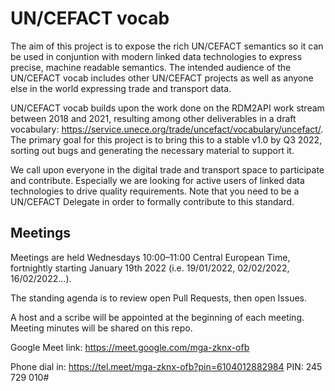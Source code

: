 # UN/CEFACT vocab

The aim of this project is to expose the rich UN/CEFACT semantics so it can be used in conjuntion with modern linked data technologies to express precise, machine readable semantics. The intended audience of the UN/CEFACT vocab includes other UN/CEFACT projects as well as anyone else in the world expressing trade and transport data. 

UN/CEFACT vocab builds upon the work done on the RDM2API work stream between 2018 and 2021, resulting among other deliverables in a draft vocabulary: https://service.unece.org/trade/uncefact/vocabulary/uncefact/. The primary goal for this project is to bring this to a stable v1.0 by Q3 2022, sorting out bugs and generating the necessary material to support it. 

We call upon everyone in the digital trade and transport space to participate and contribute. Especially we are looking for active users of linked data technologies to drive quality requirements. Note that you need to be a UN/CEFACT Delegate in order to formally contribute to this standard.  

## Meetings
Meetings are held Wednesdays 10:00–11:00 Central European Time, fortnightly starting January 19th 2022 (i.e. 19/01/2022, 02/02/2022, 16/02/2022...).

The standing agenda is to review open Pull Requests, then open Issues. 

A host and a scribe will be appointed at the beginning of each meeting. Meeting minutes will be shared on this repo. 

Google Meet link: https://meet.google.com/mga-zknx-ofb

Phone dial in: https://tel.meet/mga-zknx-ofb?pin=6104012882984
PIN: ‪245 729 010‬#
